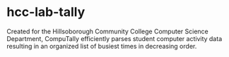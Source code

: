 # hcc-lab-tally
Created for the Hillsoborough Community College Computer Science Department, CompuTally efficiently parses student computer activity data resulting in an organized list of busiest times in decreasing order.
